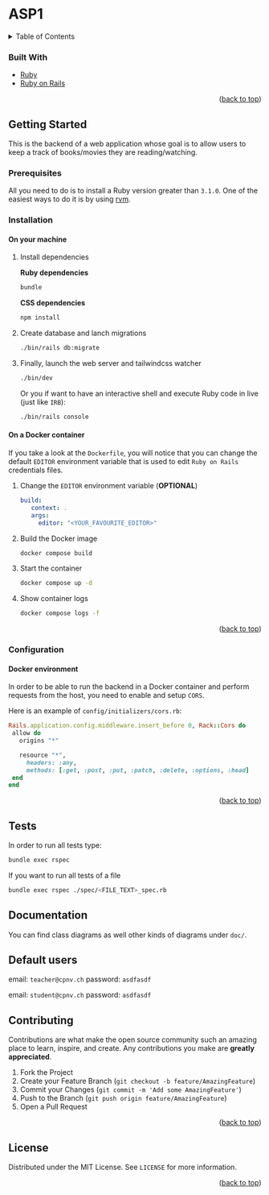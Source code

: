 # ASP1

<a name="readme-top"></a>
<details>
  <summary>Table of Contents</summary>
  <ol>
    <li>
        <a href="#built-with">Built With</a>
    </li>
    <li>
      <a href="#getting-started">Getting Started</a>
      <ul>
        <li><a href="#prerequisites">Prerequisites</a></li>
        <li><a href="#configuration">Configuration</a></li>
        <li><a href="#installation">Installation</a></li>
      </ul>
    </li>
    <li><a href="#tests">Tests</a></li>
    <li><a href="#documentation">Documentation</a></li>
    <li><a href="#license">License</a></li>
  </ol>
</details>

### Built With

* [Ruby][ruby-url]
* [Ruby on Rails][rails-url]

<p align="right">(<a href="#readme-top">back to top</a>)</p>

<!-- GETTING STARTED -->
## Getting Started

This is the backend of a web application whose goal is to allow users to keep a track of books/movies they are reading/watching.

### Prerequisites

All you need to do is to install a Ruby version greater than `3.1.0`. One of the easiest ways to do it is by using [rvm](https://rvm.io/).

### Installation

#### On your machine

1. Install dependencies

   **Ruby dependencies**

   ```sh
   bundle
   ```

   **CSS dependencies**

   ```sh
   npm install
   ```

2. Create database and lanch migrations

   ```sh
   ./bin/rails db:migrate
   ```

3. Finally, launch the web server and tailwindcss watcher

   ```sh
   ./bin/dev
   ```

   Or you if want to have an interactive shell and execute Ruby code in live (just like `IRB`):

   ```sh
   ./bin/rails console
   ```

#### On a Docker container

If you take a look at the `Dockerfile`, you will notice that you can change the default `EDITOR` environment variable that is used to edit `Ruby on Rails` credentials files.

1. Change the `EDITOR` environment variable (**OPTIONAL**)

   ```yml
   build:
      context: .
      args:
        editor: "<YOUR_FAVOURITE_EDITOR>"
   ```

2. Build the Docker image

   ```sh
   docker compose build
   ```

3. Start the container

   ```sh
   docker compose up -d
   ```

4. Show container logs

   ```sh
   docker compose logs -f
   ```

<p align="right">(<a href="#readme-top">back to top</a>)</p>

### Configuration

#### Docker environment

In order to be able to run the backend in a Docker container and perform requests from the host, you need to enable and setup `CORS`.

Here is an example of `config/initializers/cors.rb`:

```ruby
Rails.application.config.middleware.insert_before 0, Rack::Cors do
 allow do
   origins "*"

   resource "*",
     headers: :any,
     methods: [:get, :post, :put, :patch, :delete, :options, :head]
 end
end
```

<p align="right">(<a href="#readme-top">back to top</a>)</p>

## Tests

In order to run all tests type:

```sh
bundle exec rspec
```

If you want to run all tests of a file

```sh
bundle exec rspec ./spec/<FILE_TEXT>_spec.rb
```

## Documentation

You can find class diagrams as well other kinds of diagrams under `doc/`.

## Default users
email: `teacher@cpnv.ch`
password: `asdfasdf`

email: `student@cpnv.ch`
password: `asdfasdf`


## Contributing

Contributions are what make the open source community such an amazing place to learn, inspire, and create. Any contributions you make are **greatly appreciated**.

1. Fork the Project
2. Create your Feature Branch (`git checkout -b feature/AmazingFeature`)
3. Commit your Changes (`git commit -m 'Add some AmazingFeature'`)
4. Push to the Branch (`git push origin feature/AmazingFeature`)
5. Open a Pull Request

<p align="right">(<a href="#readme-top">back to top</a>)</p>

<!-- LICENSE -->
## License

Distributed under the MIT License. See `LICENSE` for more information.

<p align="right">(<a href="#readme-top">back to top</a>)</p>

<!-- MARKDOWN LINKS & IMAGES -->
<!-- https://www.markdownguide.org/basic-syntax/#reference-style-links -->
[ruby-url]: https://www.ruby-lang.org
[rails-url]: https://rubyonrails.org
